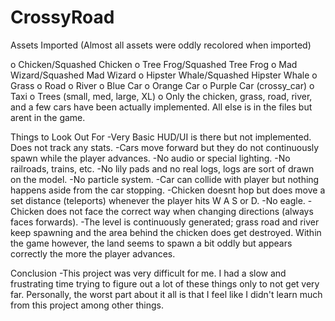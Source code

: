 # CrossyRoad

Assets Imported (Almost all assets were oddly recolored when imported)

o Chicken/Squashed Chicken
o Tree Frog/Squashed Tree Frog
o Mad Wizard/Squashed Mad Wizard
o Hipster Whale/Squashed Hipster Whale
o Grass
o Road
o River
o Blue Car
o Orange Car
o Purple Car (crossy_car)
o Taxi
o Trees (small, med, large, XL)
o Only the chicken, grass, road, river, and a few cars have been actually implemented. All else is in the files but arent in the game.

Things to Look Out For
-Very Basic HUD/UI is there but not implemented. Does not track any stats.
-Cars move forward but they do not continuously spawn while the player advances.
-No audio or special lighting.
-No railroads, trains, etc.
-No lily pads and no real logs, logs are sort of drawn on the model.
-No particle system.
-Car can collide with player but nothing happens aside from the car stopping.
-Chicken doesnt hop but does move a set distance (teleports) whenever the player hits W A S or D.
-No eagle.
-Chicken does not face the correct way when changing directions (always faces forwards).
-The level is continuously generated; grass road and river keep spawning and the area behind the chicken does get destroyed. Within the game however, the land seems to spawn a bit oddly but appears correctly the more the player advances.

Conclusion
-This project was very difficult for me. I had a slow and frustrating time trying to figure out a lot of these things only to not get very far. Personally, the worst part about it all is that I feel like I didn't learn much from this project among other things. 
